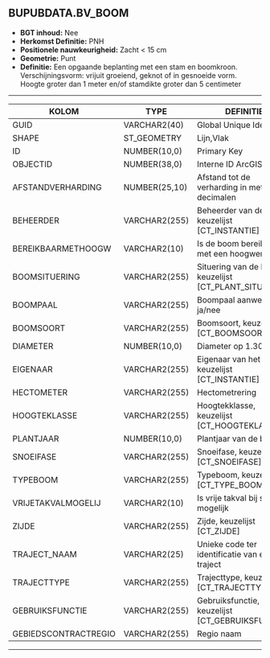 ﻿## BUPUBDATA.BV_BOOM


* __BGT inhoud:__ Nee
* __Herkomst Definitie:__ PNH
* __Positionele nauwkeurigheid:__ Zacht < 15 cm
* __Geometrie:__ Punt
* __Definitie:__ Een opgaande beplanting met een stam en boomkroon. Verschijningsvorm: vrijuit groeiend, geknot of in gesnoeide vorm. Hoogte groter dan 1 meter en/of stamdikte groter dan 5 centimeter



***

|KOLOM                               |TYPE              |DEFINITIE|
|------                              |----              |-----    |
|GUID                                |VARCHAR2(40)      |Global Unique Identifier|
|SHAPE                          |ST_GEOMETRY      |Lijn,Vlak|
|ID                                  |NUMBER(10,0)      |Primary Key|
|OBJECTID                            |NUMBER(38,0)   |Interne ID ArcGIS|
|AFSTANDVERHARDING                   |NUMBER(25,10)     |Afstand tot de verharding in meters, 2 decimalen|
|BEHEERDER                           |VARCHAR2(255)     |Beheerder van de boom, keuzelijst [CT_INSTANTIE]|
|BEREIKBAARMETHOOGW                    |VARCHAR2(10)    |Is de boom bereikbaar met een hoogwerker|
|BOOMSITUERING                      |VARCHAR2(255)     |Situering van de boom, keuzelijst [CT_PLANT_SITUERING]|
|BOOMPAAL                            |VARCHAR2(255)     |Boompaal aanwezig ja/nee|
|BOOMSOORT                           |VARCHAR2(255)     |Boomsoort, keuzelijst [CT_BOOMSOORT]|
|DIAMETER                            |NUMBER(10,0)      |Diameter op 1.30m|
|EIGENAAR                            |VARCHAR2(255)     |Eigenaar van het object, keuzelijst [CT_INSTANTIE]|
|HECTOMETER                          |VARCHAR2(255)  |Hectometrering|
|HOOGTEKLASSE                        |VARCHAR2(255)     |Hoogtekklasse, keuzelijst [CT_HOOGTEKLASSE]|
|PLANTJAAR                            |NUMBER(10,0)      |Plantjaar van de boom|
|SNOEIFASE                           |VARCHAR2(255)     |Snoeifase, keuzelijst [CT_SNOEIFASE]|
|TYPEBOOM                            |VARCHAR2(255)     |Typeboom, keuzelijst [CT_TYPE_BOOM]|
|VRIJETAKVALMOGELIJ                    |VARCHAR2(10)    |Is vrije takval bij snoeien mogelijk|
|ZIJDE                               |VARCHAR2(255)     |Zijde, keuzelijst [CT_ZIJDE]|
|TRAJECT_NAAM                        |VARCHAR2(25)      |Unieke code ter identificatie van een traject|
|TRAJECTTYPE                         |VARCHAR2(255)    |Trajecttype, keuzelijst [CT_TRAJECTTYPE]|
|GEBRUIKSFUNCTIE                    |VARCHAR2(255)    |Gebruiksfunctie, keuzelijst [CT_GEBRUIKSFUNCTIE]|
|GEBIEDSCONTRACTREGIO                |VARCHAR2(255)  |Regio naam|

***
